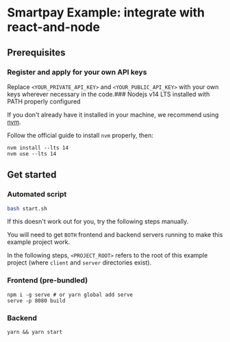 # Smartpay Example: integrate with react-and-node

## Prerequisites

### Register and apply for your own API keys

Replace `<YOUR_PRIVATE_API_KEY>` and `<YOUR_PUBLIC_API_KEY>` with your own keys wherever necessary in the code.### Nodejs v14 LTS installed with PATH properly configured

If you don't already have it installed in your machine, we recommend using [nvm](https://github.com/nvm-sh/nvm).

Follow the official guide to install `nvm` properly, then:


```shell
nvm install --lts 14
nvm use --lts 14
```
## Get started

### Automated script

```bash
bash start.sh
```

If this doesn't work out for you, try the following steps manually.

You will need to get `BOTH` frontend and backend servers running to make this example project work.

In the following steps, `<PROJECT_ROOT>` refers to the root of this example project (where `client` and `server` directories exist).

### Frontend (pre-bundled)

```shell
npm i -g serve # or yarn global add serve
serve -p 8080 build
```

### Backend

```shell
yarn && yarn start
```